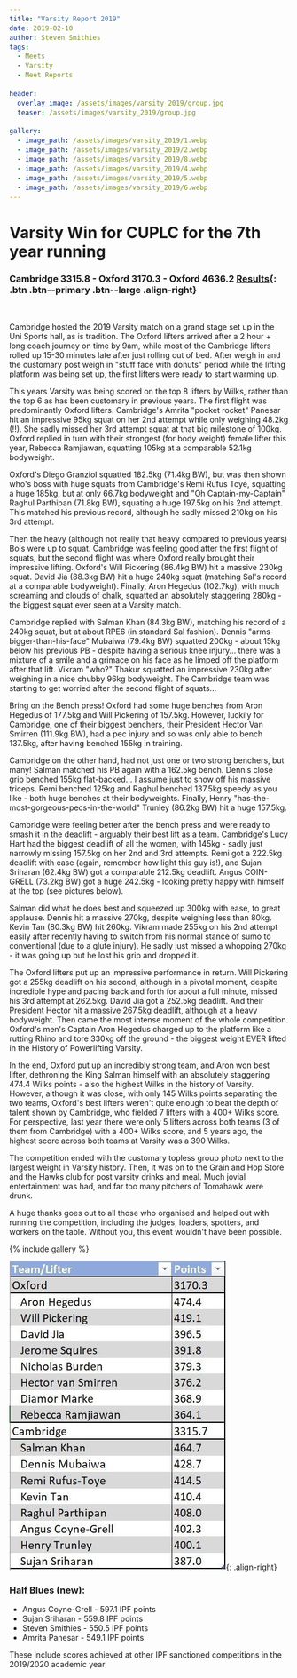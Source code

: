 ```yaml
---
title: "Varsity Report 2019"
date: 2019-02-10
author: Steven Smithies
tags:
  - Meets
  - Varsity
  - Meet Reports

header:
  overlay_image: /assets/images/varsity_2019/group.jpg
  teaser: /assets/images/varsity_2019/group.jpg

gallery:
  - image_path: /assets/images/varsity_2019/1.webp
  - image_path: /assets/images/varsity_2019/2.webp
  - image_path: /assets/images/varsity_2019/8.webp
  - image_path: /assets/images/varsity_2019/4.webp
  - image_path: /assets/images/varsity_2019/5.webp
  - image_path: /assets/images/varsity_2019/6.webp
---
```

# Varsity Win for CUPLC for the 7th year running

### Cambridge 3315.8 - Oxford 3170.3 - Oxford 4636.2 [Results](https://www.openpowerlifting.org/m/epa/2006){: .btn .btn--primary .btn--large .align-right}

&nbsp;

Cambridge hosted the 2019 Varsity match on a grand stage set up in the Uni Sports hall, as is tradition. The Oxford lifters arrived after a 2 hour + long coach journey on time by 9am, while most of the Cambridge lifters rolled up 15-30 minutes late after just rolling out of bed. After weigh in and the customary post weigh in "stuff face with donuts" period while the lifting platform was being set up, the first lifters were ready to start warming up.

This years Varsity was being scored on the top 8 lifters by Wilks, rather than the top 6 as has been customary in previous years. The first flight was predominantly Oxford lifters. Cambridge's Amrita "pocket rocket" Panesar hit an impressive 95kg squat on her 2nd attempt while only weighing 48.2kg (!!). She sadly missed her 3rd attempt squat at that big milestone of 100kg. Oxford replied in turn with their strongest (for body weight) female lifter this year, Rebecca Ramjiawan, squatting 105kg at a comparable 52.1kg bodyweight.  

Oxford's Diego Granziol squatted 182.5kg (71.4kg BW), but was then shown who's boss with huge squats from Cambridge's Remi Rufus Toye, squatting a huge 185kg, but at only 66.7kg bodyweight and "Oh Captain-my-Captain" Raghul Parthipan (71.8kg BW), squating a huge 197.5kg on his 2nd attempt. This matched his previous record, although he sadly missed 210kg on his 3rd attempt.

Then the heavy (although not really that heavy compared to previous years) Bois were up to squat. Cambridge was feeling good after the first flight of squats, but the second flight was where Oxford really brought their impressive lifting. Oxford's Will Pickering (86.4kg BW) hit a massive 230kg squat. David Jia (88.3kg BW) hit a huge 240kg squat (matching Sal's record at a comparable bodyweight). Finally, Aron Hegedus (102.7kg), with much screaming and clouds of chalk, squatted an absolutely staggering 280kg - the biggest squat ever seen at a Varsity match.

Cambridge replied with Salman Khan (84.3kg BW), matching his record of a 240kg squat, but at about RPE6 (in standard Sal fashion). Dennis "arms-bigger-than-his-face" Mubaiwa (79.4kg BW) squatted 200kg - about 15kg below his previous PB - despite having a serious knee injury... there was a mixture of a smile and a grimace on his face as he limped off the platform after that lift. Vikram "who?" Thakur squatted an impressive 230kg after weighing in a nice chubby 96kg bodyweight. The Cambridge team was starting to get worried after the second flight of squats...

Bring on the Bench press! Oxford had some huge benches from Aron Hegedus of 177.5kg and Will Pickering of 157.5kg. However, luckily for Cambridge, one of their biggest benchers, their President Hector Van Smirren (111.9kg BW), had a pec injury and so was only able to bench 137.5kg, after having benched 155kg in training.

Cambridge on the other hand, had not just one or two strong benchers, but many! Salman matched his PB again with a 162.5kg bench. Dennis close grip benched 155kg flat-backed... I assume just to show off his massive triceps. Remi benched 125kg and Raghul benched 137.5kg speedy as you like - both huge benches at their bodyweights. Finally, Henry "has-the-most-gorgeous-pecs-in-the-world" Trunley (86.2kg BW) hit a huge 157.5kg.

Cambridge were feeling better after the bench press and were ready to smash it in the deadlift - arguably their best lift as a team. Cambridge's Lucy Hart had the biggest deadlift of all the women, with 145kg - sadly just narrowly missing 157.5kg on her 2nd and 3rd attempts. Remi got a 222.5kg deadlift with ease (again, remember how light this guy is!), and Sujan Sriharan (62.4kg BW) got a comparable 212.5kg deadlift. Angus COIN-GRELL (73.2kg BW) got a huge 242.5kg - looking pretty happy with himself at the top (see pictures below).

Salman did what he does best and squeezed up 300kg with ease, to great applause. Dennis hit a massive 270kg, despite weighing less than 80kg. Kevin Tan (80.3kg BW) hit 260kg. Vikram made 255kg on his 2nd attempt easily after recently having to switch from his normal stance of sumo to conventional (due to a glute injury). He sadly just missed a whopping 270kg - it was going up but he lost his grip and dropped it.

The Oxford lifters put up an impressive performance in return. Will Pickering got a 255kg deadlift on his second, although in a pivotal moment, despite incredible hype and pacing back and forth for about a full minute, missed his 3rd attempt at 262.5kg. David Jia got a 252.5kg deadlift. And their President Hector hit a massive 267.5kg deadlift, although at a heavy bodyweight. Then came the most intense moment of the whole competition. Oxford's men's Captain Aron Hegedus charged up to the platform like a rutting Rhino and tore 330kg off the ground - the biggest weight EVER lifted in the History of Powerlifting Varsity.

In the end, Oxford put up an incredibly strong team, and Aron won best lifter, dethroning the King Salman himself with an absolutely staggering 474.4 Wilks points - also the highest Wilks in the history of Varsity. However, although it was close, with only 145 Wilks points separating the two teams, Oxford's best lifters weren't quite enough to beat the depth of talent shown by Cambridge, who fielded 7 lifters with a 400+ Wilks score. For perspective, last year there were only 5 lifters across both teams (3 of them from Cambridge) with a 400+ Wilks score, and 5 years ago, the highest score across both teams at Varsity was a 390 Wilks.

The competition ended with the customary topless group photo next to the largest weight in Varsity history. Then, it was on to the Grain and Hop Store and the Hawks club for post varsity drinks and meal. Much jovial entertainment was had, and far too many pitchers of Tomahawk were drunk.

A huge thanks goes out to all those who organised and helped out with running the competition, including the judges, loaders, spotters, and workers on the table. Without you, this event wouldn't have been possible.


{% include gallery %}

![image-right](/assets/images/varsity_2019/result_summary.jpg){: .align-right}

### Half Blues (new):
* Angus Coyne-Grell - 597.1 IPF points
* Sujan Sriharan - 559.8 IPF points
* Steven Smithies - 550.5 IPF points
* Amrita Panesar - 549.1 IPF points

These include scores achieved at other IPF sanctioned competitions in the 2019/2020 academic year
